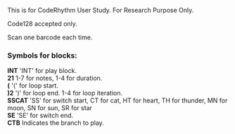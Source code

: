 This is for CodeRhythm User Study.
For Research Purpose Only.

Code128 accepted only.

Scan one barcode each time. 
### Symbols for blocks:
**INT**  'INT' for play block.<br>
**21**  1-7 for notes, 1-4 for duration.<br>
**(**  '(' for loop start.<br>
**)2**  ')' for loop end. 1-4 for loop iteration.<br>
**SSCAT**  'SS' for switch start, CT for cat, HT for heart, TH for thunder, MN for moon, SN for sun, SR for star<br>
**SE**  'SE' for switch end.<br>
**CTB**  Indicates the branch to play. 